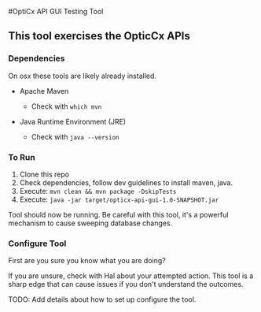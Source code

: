 #OptiCx API GUI Testing Tool

## This tool exercises the OpticCx APIs

### Dependencies

On osx these tools are likely already installed.

* Apache Maven
  * Check with `which mvn`

* Java Runtime Environment (JRE)
  * Check with `java --version`

### To Run

1. Clone this repo
2. Check dependencies, follow dev guidelines to install maven, java.
3. Execute: `mvn clean && mvn package -DskipTests`
4. Execute: `java -jar target/opticx-api-gui-1.0-SNAPSHOT.jar`

Tool should now be running. Be careful with this tool, it's a powerful mechanism to cause sweeping database changes.

### Configure Tool

First are you sure you know what you are doing?

If you are unsure, check with Hal about your attempted action. This tool is a sharp edge that can cause issues if you don't understand the outcomes.

TODO: Add details about how to set up configure the tool.
